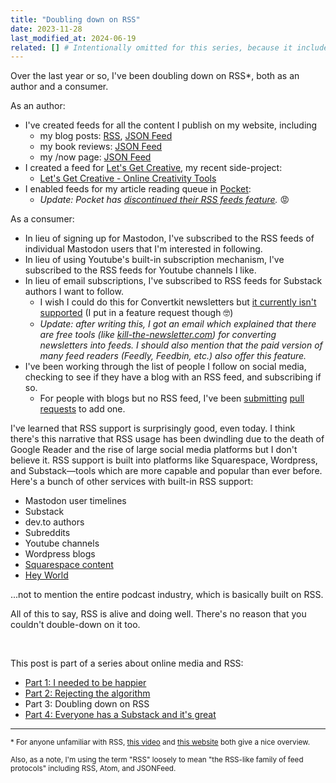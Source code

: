 ```yaml
---
title: "Doubling down on RSS"
date: 2023-11-28
last_modified_at: 2024-06-19
related: [] # Intentionally omitted for this series, because it includes it's own related links list.
---
```


Over the last year or so, I've been doubling down on RSS*, both as an author and a consumer.

As an author:

- I've created feeds for all the content I publish on my website, including
  - my blog posts: [RSS](https://www.bryanbraun.com/rss.xml), [JSON Feed](https://www.bryanbraun.com/feed.json)
  - my book reviews: [JSON Feed](https://www.bryanbraun.com/books.json)
  - my /now page: [JSON Feed](https://www.bryanbraun.com/now.json)
- I created a feed for [Let's Get Creative](https://www.bryanbraun.com/lets-get-creative/), my recent side-project:
  - [Let's Get Creative - Online Creativity Tools](https://www.bryanbraun.com/lets-get-creative/feed.json)
- I enabled feeds for my article reading queue in [Pocket](https://getpocket.com/):
  - *Update: Pocket has [discontinued their RSS feeds feature](https://support.mozilla.org/en-US/kb/can-i-subscribe-to-my-list-via-rss).* 😡

As a consumer:

- In lieu of signing up for Mastodon, I've subscribed to the RSS feeds of individual Mastodon users that I'm interested in following.
- In lieu of using Youtube's built-in subscription mechanism, I've subscribed to the RSS feeds for Youtube channels I like.
- In lieu of email subscriptions, I've subscribed to RSS feeds for Substack authors I want to follow.
  - I wish I could do this for Convertkit newsletters but [it currently isn't supported](https://community.convertkit.com/question/hello-is-there-a-way-to-access-convertkit-broadcasts-via-an-rss-feed-5feb3c129097d52df87b9b3f?answerId=5feb41dd777123228369919f) (I put in a feature request though 🤓)
  - *Update: after writing this, I got an email which explained that there are free tools (like [kill-the-newsletter.com](https://kill-the-newsletter.com/)) for converting newsletters into feeds. I should also mention that the paid version of many feed readers (Feedly, Feedbin, etc.) also offer this feature.*
- I've been working through the list of people I follow on social media, checking to see if they have a blog with an RSS feed, and subscribing if so.
  - For people with blogs but no RSS feed, I've been [submitting](https://github.com/KyleAMathews/blog/pull/83) [pull requests](https://github.com/gksander/cowboy-codes/pull/1) to add one.

I've learned that RSS support is surprisingly good, even today. I think there's this narrative that RSS usage has been dwindling due to the death of Google Reader and the rise of large social media platforms but I don't believe it. RSS support is built into platforms like Squarespace, Wordpress, and Substack—tools which are more capable and popular than ever before. Here's a bunch of other services with built-in RSS support:

- Mastodon user timelines
- Substack
- dev.to authors
- Subreddits
- Youtube channels
- Wordpress blogs
- [Squarespace content](https://support.squarespace.com/hc/en-us/articles/215761717-Using-RSS-feeds)
- [Hey World](https://world.hey.com)

...not to mention the entire podcast industry, which is basically built on RSS.

All of this to say, RSS is alive and doing well. There's no reason that you couldn't double-down on it too.

<br />

<div class="side-note">
  <p>This post is part of a series about online media and RSS:</p>
  <ul>
    <li><a href="{{site.url}}/2023/11/26/i-needed-to-be-happier/">Part 1: I needed to be happier</a></li>
    <li><a href="{{site.url}}/2023/11/27/rejecting-the-algorithm/">Part 2: Rejecting the algorithm</a></li>
    <li>Part 3: Doubling down on RSS</li>
    <li><a href="{{site.url}}/2023/11/29/everyone-has-a-substack-and-its-great/">Part 4: Everyone has a Substack and it's great</a></li>
  </ul>
</div>

***

<small>* For anyone unfamiliar with RSS, [this video](https://www.youtube.com/watch?v=6HNUqDL-pI8) and [this website](https://aboutfeeds.com/) both give a nice overview.</small>

<small>Also, as a note, I'm using the term "RSS" loosely to mean "the RSS-like family of feed protocols" including RSS, Atom, and JSONFeed.
</small>
